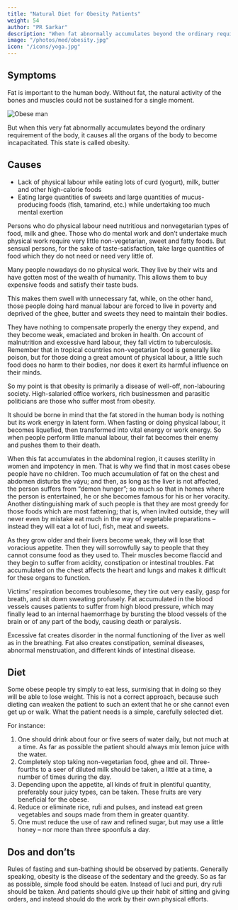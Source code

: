 ```yaml
---
title: "Natural Diet for Obesity Patients"
weight: 54
author: "PR Sarkar"
description: "When fat abnormally accumulates beyond the ordinary requirement of the body, it causes all the organs of the body to become incapacitated"
image: "/photos/med/obesity.jpg"
icon: "/icons/yoga.jpg"
---
```




## Symptoms

Fat is important to the human body. Without fat, the natural activity of the bones and muscles could not be sustained for a single moment. 

![Obese man](/photos/med/obesity.jpg)

But when this very fat abnormally accumulates beyond the ordinary requirement of the body, it causes all the organs of the body to become incapacitated. This state is called obesity.

## Causes

- Lack of physical labour while eating lots of curd (yogurt), milk, butter and other high-calorie foods
- Eating large quantities of sweets and large quantities of mucus-producing foods (fish, tamarind, etc.) while undertaking too much mental exertion

Persons who do physical labour need nutritious and nonvegetarian types of food, milk and ghee. Those who do mental work and don’t undertake much physical work require very little non-vegetarian, sweet and fatty foods. But sensual persons, for the sake of taste-satisfaction, take large quantities of food which they do not need or need very little of.

Many people nowadays do no physical work. They live by their wits and have gotten most of the wealth of humanity. This allows them to buy expensive foods and satisfy their taste buds. 

This makes them swell with unnecessary fat, while, on the other hand, those people doing hard manual labour are forced to live in poverty and deprived of the ghee, butter and sweets they need to maintain their bodies.

They have nothing to compensate properly the energy they expend, and they become weak, emaciated and broken in health. On account of malnutrition and excessive hard labour, they fall victim to tuberculosis. Remember that in tropical countries non-vegetarian food is generally like poison, but for those doing a great amount of physical labour, a little such food does no harm to their bodies, nor does it exert its harmful influence on their minds.

So my point is that obesity is primarily a disease of well-off, non-labouring society. High-salaried office workers, rich businessmen and parasitic politicians are those who suffer most from obesity.

It should be borne in mind that the fat stored in the human body is nothing but its work energy in latent form. When fasting or doing physical labour, it becomes liquefied, then transformed into vital energy or work energy. So when people perform little manual labour, their fat becomes their enemy and pushes them to their death.

When this fat accumulates in the abdominal region, it causes sterility in women and impotency in men. That is why we find that in most cases obese people have no children. Too much accumulation of fat on the chest and abdomen disturbs the váyu; and then, as long as the liver is not affected, the person suffers from “demon hunger”; so much so that in homes where the person is entertained, he or she becomes famous for his or her voracity. Another distinguishing mark of such people is that they are most greedy for those foods which are most fattening; that is, when invited outside, they will never even by mistake eat much in the way of vegetable preparations – instead they will eat a lot of luci, fish, meat and sweets.

As they grow older and their livers become weak, they will lose that voracious appetite. Then they will sorrowfully say to people that they cannot consume food as they used to. Their muscles become flaccid and they begin to suffer from acidity, constipation or intestinal troubles. Fat accumulated on the chest affects the heart and lungs and makes it difficult for these organs to function. 

Victims’ respiration becomes troublesome, they tire out very easily, gasp for breath, and sit down sweating profusely. Fat accumulated in the blood vessels causes patients to suffer from high blood pressure, which may finally lead to an internal haemorrhage by bursting the blood vessels of the brain or of any part of the body, causing death or paralysis.

Excessive fat creates disorder in the normal functioning of the liver as well as in the breathing. Fat also creates constipation, seminal diseases, abnormal menstruation, and different kinds of intestinal disease.

<!-- Treatment:
First phase
Morning – Utkśepa Mudrá, Diirgha Prańáma, Yogamudrá and Bhújauṋgásana.
Evening – Matsyamudrá, Naokásana, Pashcimottánásana and Matsyendrásana.
After gaining some mastery over these ásanas, begin the second phase.
Second phase
Morning – Utkśepa Mudrá, Diirgha Prańáma, Yogamudrá, Bhújauṋgásana and Padahastásana.
Evening – Matsyamudrá, Naokásana, Pashcimottánásana and Matsyendrásana.
After gaining some mastery over these ásanas, begin the third phase.
Third phase
Morning – Utkśepa Mudrá, Yogamudrá, Diirgha Prańáma, Bhújauṋgásana, Karmásana and Garud́ásana.
Evening – Naokásana, Pashcimottánásana, Matsyendrásana and Kurmakásana. -->

## Diet

Some obese people try simply to eat less, surmising that in doing so they will be able to lose weight. This is not a correct approach, because such dieting can weaken the patient to such an extent that he or she cannot even get up or walk. What the patient needs is a simple, carefully selected diet. 

For instance:

1. One should drink about four or five seers of water daily, but not much at a time. As far as possible the patient should always mix lemon juice with the water.
2. Completely stop taking non-vegetarian food, ghee and oil. Three-fourths to a seer of diluted milk should be taken, a little at a time, a number of times during the day.
3. Depending upon the appetite, all kinds of fruit in plentiful quantity, preferably sour juicy types, can be taken. These fruits are very beneficial for the obese.
4. Reduce or eliminate rice, rut́i and pulses, and instead eat green vegetables and soups made from them in greater quantity.
5. One must reduce the use of raw and refined sugar, but may use a little honey – nor more than three spoonfuls a day.


## Dos and don’ts

Rules of fasting and sun-bathing should be observed by patients. Generally speaking, obesity is the disease of the sedentary and the greedy. So as far as possible, simple food should be eaten. Instead of luci and puri, dry rut́i should be taken. And patients should give up their habit of sitting and giving orders, and instead should do the work by their own physical efforts.